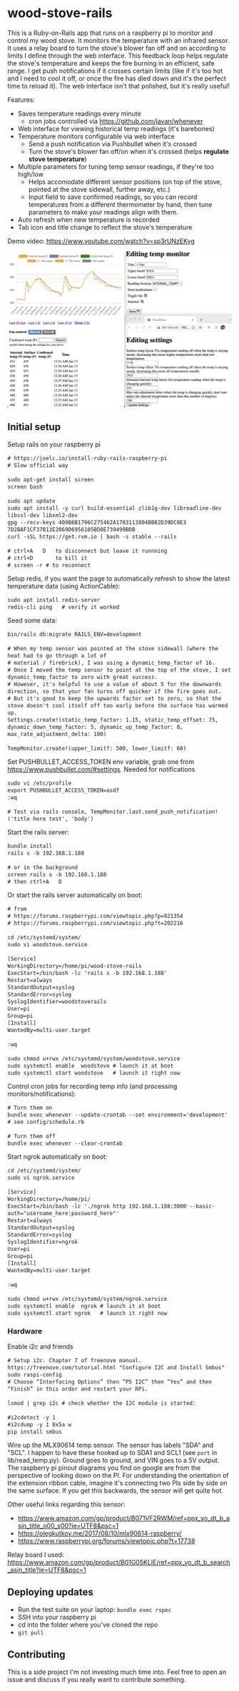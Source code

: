 # wood-stove-rails

This is a Ruby-on-Rails app that runs on a raspberry pi to monitor and control my wood stove. It monitors the temperature with an infrared sensor. It uses a relay board to turn the stove's blower fan off and on according to limits I define through the web interface. This feedback loop helps regulate the stove's temperature and keeps the fire burning in an efficient, safe range. I get push notifications if it crosses certain limits (like if it's too hot and I need to cool it off, or once the fire has died down and it's the perfect time to reload it). The web interface isn't that polished, but it's really useful!

Features:
- Saves temperature readings every minute
  - cron jobs controlled via https://github.com/javan/whenever
- Web interface for viewing historical temp readings (it's barebones)
- Temperature monitors configurable via web interface
  - Send a push notification via Pushbullet when it's crossed
  - Turn the stove's blower fan off/on when it's crossed (helps **regulate stove temperature**)
- Multiple parameters for tuning temp sensor readings, if they're too high/low
  - Helps accomodate different sensor positions (on top of the stove, pointed at the stove sidewall, further away, etc.)
  - Input field to save confirmed readings, so you can record temperatures from a different thermometer by hand, then tune parameters to make your readings align with them. 
- Auto refresh when new temperature is recorded
- Tab icon and title change to reflect the stove's temperature

Demo video: https://www.youtube.com/watch?v=sp3rUNzEKyg

![screenshot](screenshot.jpeg)

## Initial setup

Setup rails on your raspberry pi
```
# https://joelc.io/install-ruby-rails-raspberry-pi
# Slow official way

sudo apt-get install screen
screen bash

sudo apt update
sudo apt install -y curl build-essential zlib1g-dev libreadline-dev libssl-dev libxml2-dev
gpg --recv-keys 409B6B1796C275462A1703113804BB82D39DC0E3 7D2BAF1CF37B13E2069D6956105BD0E739499BDB
curl -sSL https://get.rvm.io | bash -s stable --rails

# ctrl+A   D   to disconnect but leave it runnning
# ctrl+D       to kill it
# screen -r # to reconnect
```

Setup redis, if you want the page to automatically refresh to show the latest temperature data (using ActionCable):
```
sudo apt install redis-server
redis-cli ping   # verify it worked
```

Seed some data:
```
bin/rails db:migrate RAILS_ENV=development

# When my temp sensor was pointed at the stove sidewall (where the heat had to go through a lot of 
# material / firebrick), I was using a dynamic_temp_factor of 16.
# Once I moved the temp sensor to point at the top of the stove, I set dynamic_temp_factor to zero with great success.
# However, it's helpful to use a value of about 5 for the downwards direction, so that your fan turns off quicker if the fire goes out.
# But it's good to keep the upwards factor set to zero, so that the stove doesn't cool itself off too early before the surface has warmed up.
Settings.create!(static_temp_factor: 1.15, static_temp_offset: 75, dynamic_down_temp_factor: 5, dynamic_up_temp_factor: 0, max_rate_adjustment_delta: 100)

TempMonitor.create!(upper_limitf: 500, lower_limitf: 60)
```

Set PUSHBULLET_ACCESS_TOKEN env variable, grab one from https://www.pushbullet.com/#settings. Needed for notifications
```
sudo vi /etc/profile
export PUSHBULLET_ACCESS_TOKEN=asdf
:wq

# Test via rails console, TempMonitor.last.send_push_notification!('title here test', 'body')
```

Start the rails server:
```
bundle install
rails s -b 192.168.1.188

# or in the background
screen rails s -b 192.168.1.188
# then ctrl+A   D
```

Or start the rails server automatically on boot:
```
# from
# https://forums.raspberrypi.com/viewtopic.php?p=921354
# https://forums.raspberrypi.com/viewtopic.php?t=202216

cd /etc/systemd/system/
sudo vi woodstove.service

[Service]
WorkingDirectory=/home/pi/wood-stove-rails
ExecStart=/bin/bash -lc 'rails s -b 192.168.1.188'
Restart=always
StandardOutput=syslog
StandardError=syslog
SyslogIdentifier=woodstoverails
User=pi
Group=pi
[Install]
WantedBy=multi-user.target

:wq

sudo chmod u+rwx /etc/systemd/system/woodstove.service
sudo systemctl enable  woodstove # launch it at boot
sudo systemctl start woodstove   # launch it right now
```

Control cron jobs for recording temp info (and processing monitors/notifications):
```
# Turn them on
bundle exec whenever --update-crontab --set environment='development' # see config/schedule.rb

# Turn them off
bundle exec whenever --clear-crontab
```

Start ngrok automatically on boot:
```
cd /etc/systemd/system/
sudo vi ngrok.service

[Service]
WorkingDirectory=/home/pi/
ExecStart=/bin/bash -lc './ngrok http 192.168.1.188:3000 --basic-auth="username_here:password_here"'
Restart=always
StandardOutput=syslog
StandardError=syslog
SyslogIdentifier=ngrok
User=pi
Group=pi
[Install]
WantedBy=multi-user.target

:wq

sudo chmod u+rwx /etc/systemd/system/ngrok.service
sudo systemctl enable  ngrok # launch it at boot
sudo systemctl start ngrok   # launch it right now
```



### Hardware

Enable i2c and friends
```
# Setup i2c. Chapter 7 of freenove manual. https://freenove.com/tutorial.html "Configure I2C and Install Smbus"
sudo raspi-config
# Choose “Interfacing Options” then “P5 I2C” then “Yes” and then “Finish” in this order and restart your RPi.

lsmod | grep i2c # check whether the I2C module is started:

#i2cdetect -y 1
#i2cdump -y 1 0x5a w
pip install smbus
```

Wire up the MLX90614 temp sensor. The sensor has labels "SDA" and "SCL". I happen to have these hooked up to SDA1 and SCL1 (see `port` in lib/read_temp.py). Ground goes to ground, and VIN goes to a 5V output. The raspberry pi pinout diagrams you find on google are from the perspective of looking down on the PI. For understanding the orientation of the extension ribbon cable, imagine it's connecting two PIs side by side on the same surface. If you get this backwards, the sensor will get quite hot.

Other useful links regarding this sensor:
* https://www.amazon.com/gp/product/B071VF2RWM/ref=ppx_yo_dt_b_asin_title_o00_s00?ie=UTF8&psc=1
* https://olegkutkov.me/2017/08/10/mlx90614-raspberry/
* https://www.raspberrypi.org/forums/viewtopic.php?t=17738

Relay board I used: https://www.amazon.com/gp/product/B01G05KLIE/ref=ppx_yo_dt_b_search_asin_title?ie=UTF8&psc=1


## Deploying updates

- Run the test suite on your laptop: `bundle exec rspec`
- SSH into your raspberry pi
- cd into the folder where you've cloned the repo
- `git pull`


## Contributing

This is a side project I'm not investing much time into. Feel free to open an issue and discuss if you really want to contribute something.

